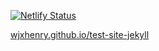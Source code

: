 [![Netlify Status](https://api.netlify.com/api/v1/badges/3244b198-6cab-48ad-8da5-441a75ec44fd/deploy-status)](https://app.netlify.com/sites/adoring-liskov-e5de93/deploys)

[wjxhenry.github.io/test-site-jekyll](https://wjxhenry.github.io/test-site-jekyll)
